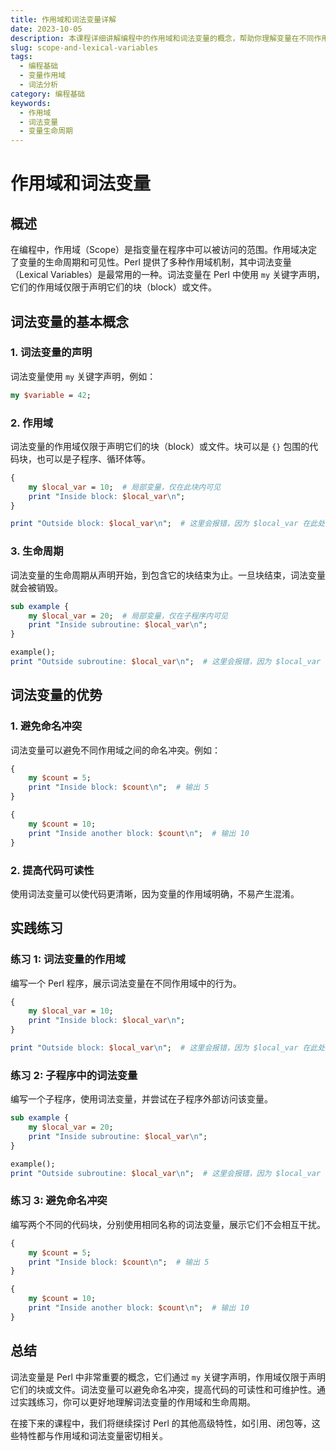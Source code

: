 ```yaml
---
title: 作用域和词法变量详解
date: 2023-10-05
description: 本课程详细讲解编程中的作用域和词法变量的概念，帮助你理解变量在不同作用域中的行为和生命周期。
slug: scope-and-lexical-variables
tags:
  - 编程基础
  - 变量作用域
  - 词法分析
category: 编程基础
keywords:
  - 作用域
  - 词法变量
  - 变量生命周期
---
```


# 作用域和词法变量

## 概述

在编程中，作用域（Scope）是指变量在程序中可以被访问的范围。作用域决定了变量的生命周期和可见性。Perl 提供了多种作用域机制，其中词法变量（Lexical Variables）是最常用的一种。词法变量在 Perl 中使用 `my` 关键字声明，它们的作用域仅限于声明它们的块（block）或文件。

## 词法变量的基本概念

### 1. 词法变量的声明

词法变量使用 `my` 关键字声明，例如：

```perl
my $variable = 42;
```

### 2. 作用域

词法变量的作用域仅限于声明它们的块（block）或文件。块可以是 `{}` 包围的代码块，也可以是子程序、循环体等。

```perl
{
    my $local_var = 10;  # 局部变量，仅在此块内可见
    print "Inside block: $local_var\n";
}

print "Outside block: $local_var\n";  # 这里会报错，因为 $local_var 在此处不可见
```

### 3. 生命周期

词法变量的生命周期从声明开始，到包含它的块结束为止。一旦块结束，词法变量就会被销毁。

```perl
sub example {
    my $local_var = 20;  # 局部变量，仅在子程序内可见
    print "Inside subroutine: $local_var\n";
}

example();
print "Outside subroutine: $local_var\n";  # 这里会报错，因为 $local_var 在此处不可见
```

## 词法变量的优势

### 1. 避免命名冲突

词法变量可以避免不同作用域之间的命名冲突。例如：

```perl
{
    my $count = 5;
    print "Inside block: $count\n";  # 输出 5
}

{
    my $count = 10;
    print "Inside another block: $count\n";  # 输出 10
}
```

### 2. 提高代码可读性

使用词法变量可以使代码更清晰，因为变量的作用域明确，不易产生混淆。

## 实践练习

### 练习 1: 词法变量的作用域

编写一个 Perl 程序，展示词法变量在不同作用域中的行为。

```perl
{
    my $local_var = 10;
    print "Inside block: $local_var\n";
}

print "Outside block: $local_var\n";  # 这里会报错，因为 $local_var 在此处不可见
```

### 练习 2: 子程序中的词法变量

编写一个子程序，使用词法变量，并尝试在子程序外部访问该变量。

```perl
sub example {
    my $local_var = 20;
    print "Inside subroutine: $local_var\n";
}

example();
print "Outside subroutine: $local_var\n";  # 这里会报错，因为 $local_var 在此处不可见
```

### 练习 3: 避免命名冲突

编写两个不同的代码块，分别使用相同名称的词法变量，展示它们不会相互干扰。

```perl
{
    my $count = 5;
    print "Inside block: $count\n";  # 输出 5
}

{
    my $count = 10;
    print "Inside another block: $count\n";  # 输出 10
}
```

## 总结

词法变量是 Perl 中非常重要的概念，它们通过 `my` 关键字声明，作用域仅限于声明它们的块或文件。词法变量可以避免命名冲突，提高代码的可读性和可维护性。通过实践练习，你可以更好地理解词法变量的作用域和生命周期。

在接下来的课程中，我们将继续探讨 Perl 的其他高级特性，如引用、闭包等，这些特性都与作用域和词法变量密切相关。